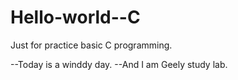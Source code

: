 # Hello-world--C
Just for practice basic C programming.

--Today is a winddy day.
 --And I am Geely study lab.
